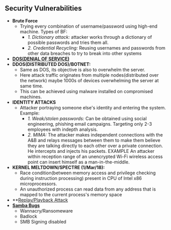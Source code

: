 ## Security Vulnerabilities
- **Brute Force**
  - Trying every combination of username/password using high-end machine. Types of BF:
    - *1. Dictionary attack:* attacker works through a dictionary of possible passwords and tries them all.
    - *2. Credential Recycling:* Reusing usernames and passwords from other data breaches to try to break into other systems
- **[DOS(DENIAL OF SERVICE)](DOS)**
- **DDOS(DISTRIBUTED DOS)/BOTNET:** 
  - Same as DOS, its objective is also to overwhelm the server. 
  - Here attack traffic originates from multiple nodes(distributed over the network) maybe 1000s of devices overwhelming the server at same time. 
  - This can be achieved using malware installed on compromised machines.
- **IDENTITY ATTACKS** 
  - Attacker portraying someone else's identity and entering the system. Example:
    - *1. Weak/stolen passwords:* Can be obtained using social engineering, phishing email campaigns. Targeting only 2-3 employees with indepth analysis.
    - *2. MIMA:* The attacker makes independent connections with the A&B and relays messages between them to make them believe they are talking directly to each other over a private connection. He intercepts and injects his packets. EXAMPLE An attacker within reception range of an unencrypted Wi-Fi wireless access point can insert himself as a man-in-the-middle.
- **KERNEL MELTDOWN/SPECTRE (1/Mar/18):** 
  - Race condition(between memory access and privilege checking during instruction processing) present in CPU of Intel x86 microprocessors.
  - An unauthorized process can read data from any address that is mapped to the current process's memory space
- **[Replay/Playback Attack](Replay_Attack)
- **[Samba Bugs](Samba_Bugs)**
  - Wannacry/Ransomeware
  - Badlock
  - SMB Signing disabled
